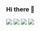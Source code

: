 ### Hi there 👋
<img src="https://img.shields.io/badge/Spring-6DB33F?style=flat-square&logo=spring&logoColor=white"/>
<img src="https://img.shields.io/badge/Spring-FFCA28?style=flat-square&logo=spring&logoColor=white"/>
<img src="https://img.shields.io/badge/Spring-FFCA28?style=flat-square&logo=spring&logoColor=white"/>
<img src="https://img.shields.io/badge/Spring-FFCA28?style=flat-square&logo=spring&logoColor=white"/>
<!--
**ZeVicTech/ZeVicTech** is a ✨ _special_ ✨ repository because its `README.md` (this file) appears on your GitHub profile.

Here are some ideas to get you started:

- 🔭 I’m currently working on ...
- 🌱 I’m currently learning ...
- 👯 I’m looking to collaborate on ...
- 🤔 I’m looking for help with ...
- 💬 Ask me about ...
- 📫 How to reach me: ...
- 😄 Pronouns: ...
- ⚡ Fun fact: ...
-->

